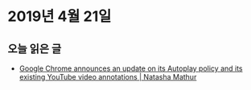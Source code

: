 # 2019년 4월 21일

## 오늘 읽은 글

* [Google Chrome announces an update on its Autoplay policy and its existing YouTube video annotations | Natasha Mathur](https://hub.packtpub.com/google-chrome-announces-an-update-on-its-autoplay-policy-and-its-existing-youtube-video-annotations/)
